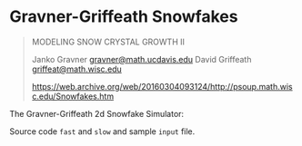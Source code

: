 # Gravner-Griffeath Snowfakes

> MODELING SNOW CRYSTAL GROWTH II
> 
> Janko Gravner <gravner@math.ucdavis.edu> 
> David Griffeath <griffeat@math.wisc.edu>
> 
> https://web.archive.org/web/20160304093124/http://psoup.math.wisc.edu/Snowfakes.htm


The Gravner-Griffeath 2d Snowfake Simulator:

Source code `fast` and `slow` and sample `input` file.
